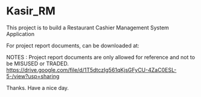 # Kasir_RM
This project is to build a Restaurant Cashier Management System Application

For project report documents, can be downloaded at:

NOTES :
Project report documents are only allowed for reference and not to be MISUSED or TRADED.
https://drive.google.com/file/d/1T5dtczIg561qKjsGFyCU-4ZaC0ESL-5-/view?usp=sharing

Thanks.
Have a nice day.
